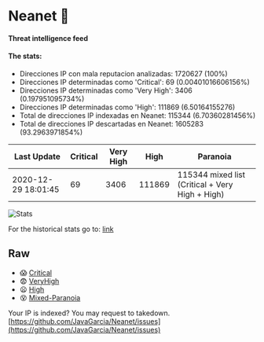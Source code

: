 # Neanet :hocho:
#### Threat intelligence feed
#### The stats:

- Direcciones IP con mala reputacion analizadas: 1720627 (100%)
- Direcciones IP determinadas como 'Critical':  69 (0.00401016606156%)
- Direcciones IP determinadas como 'Very High':  3406 (0.197951095734%)
- Direcciones IP determinadas como 'High':  111869 (6.50164155276)
- Total de direcciones IP indexadas en Neanet:  115344 (6.70360281456%)
- Total de direcciones IP descartadas en Neanet:  1605283 (93.2963971854%)

| Last Update | Critical | Very High | High | Paranoia |
| --- | --- | --- | --- | --- |
| 2020-12-29 18:01:45 | 69 | 3406 | 111869 | 115344 mixed list (Critical + Very High + High)|

![Stats](https://docs.google.com/spreadsheets/d/e/2PACX-1vSnaNMIXVabIpDJjufMlzH7poXnshF3mgd8Is1g9ytUEzVsP5my4Trn8f-xkoLLQ38xpL3HtmUexLo6/pubchart?oid=501124687&format=image)

For the historical stats go to: [link](/stats.csv)
## Raw
- :scream: [Critical](https://raw.githubusercontent.com/JavaGarcia/Neanet/master/blacklists/neanet_critical.txt)
- :fearful: [VeryHigh](https://raw.githubusercontent.com/JavaGarcia/Neanet/master/blacklists/neanet_veryHigh.txtt)
- :frowning: [High](https://raw.githubusercontent.com/JavaGarcia/Neanet/master/blacklists/neanet_high.txt)
- :dizzy_face: [Mixed-Paranoia](https://raw.githubusercontent.com/JavaGarcia/Neanet/master/blacklists/neanet_all.txt)


Your IP is indexed? You may request to takedown. [https://github.com/JavaGarcia/Neanet/issues](https://github.com/JavaGarcia/Neanet/issues)


























































































































































































































































































































































































































































































































































































































































































































































































































































































































































































































































































































































































































































































































































































































































































































































































































































































































































































































































































































































































































































































































































































































































































































































































































































































































































































































































































































































































































































































































































































































































































































































































































































